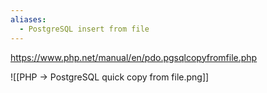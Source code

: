 ```yaml
---
aliases:
  - PostgreSQL insert from file
---
```

https://www.php.net/manual/en/pdo.pgsqlcopyfromfile.php

![[PHP -> PostgreSQL quick copy from file.png]]
